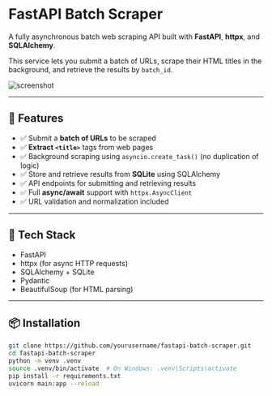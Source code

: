 # FastAPI Batch Scraper

A fully asynchronous batch web scraping API built with **FastAPI**, **httpx**, and **SQLAlchemy**.

This service lets you submit a batch of URLs, scrape their HTML titles in the background, and retrieve the results by `batch_id`.

![screenshot](./screenshot.png) <!-- Replace with your own screenshot -->

---

## 🚀 Features

- ✅ Submit a **batch of URLs** to be scraped
- ✅ **Extract `<title>`** tags from web pages
- ✅ Background scraping using `asyncio.create_task()` (no duplication of logic)
- ✅ Store and retrieve results from **SQLite** using SQLAlchemy
- ✅ API endpoints for submitting and retrieving results
- ✅ Full **async/await** support with `httpx.AsyncClient`
- ✅ URL validation and normalization included

---

## 🔧 Tech Stack

- FastAPI
- httpx (for async HTTP requests)
- SQLAlchemy + SQLite
- Pydantic
- BeautifulSoup (for HTML parsing)

---

## 📦 Installation

```bash
git clone https://github.com/yourusername/fastapi-batch-scraper.git
cd fastapi-batch-scraper
python -m venv .venv
source .venv/bin/activate  # On Windows: .venv\Scripts\activate
pip install -r requirements.txt
uvicorn main:app --reload
````
